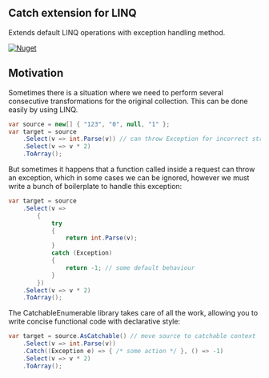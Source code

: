 ## Catch extension for LINQ

Extends default LINQ operations with exception handling method.

[![Nuget](https://img.shields.io/nuget/v/CatchableEnumerable?style=plastic)](https://www.nuget.org/packages/CatchableEnumerable/)

## Motivation

Sometimes there is a situation where we need to perform several consecutive transformations for the original collection. This can be done easily by using LINQ.

```cs
var source = new[] { "123", "0", null, "1" };
var target = source
    .Select(v => int.Parse(v)) // can throw Exception for incorrect string
    .Select(v => v * 2)
    .ToArray();
```

But sometimes it happens that a function called inside a request can throw an exception, which in some cases we can be ignored, however we must write a bunch of boilerplate to handle this exception:

```cs
var target = source
    .Select(v => 
        {
            try
            {
                return int.Parse(v);
            }
            catch (Exception)
            {
                return -1; // some default behaviour 
            }
        })
    .Select(v => v * 2)
    .ToArray();
```

The CatchableEnumerable library takes care of all the work, allowing you to write concise functional code with declarative style:

```cs
var target = source.AsCatchable() // move source to catchable context
    .Select(v => int.Parse(v))
    .Catch((Exception e) => { /* some action */ }, () => -1) 
    .Select(v => v * 2)
    .ToArray();
```
